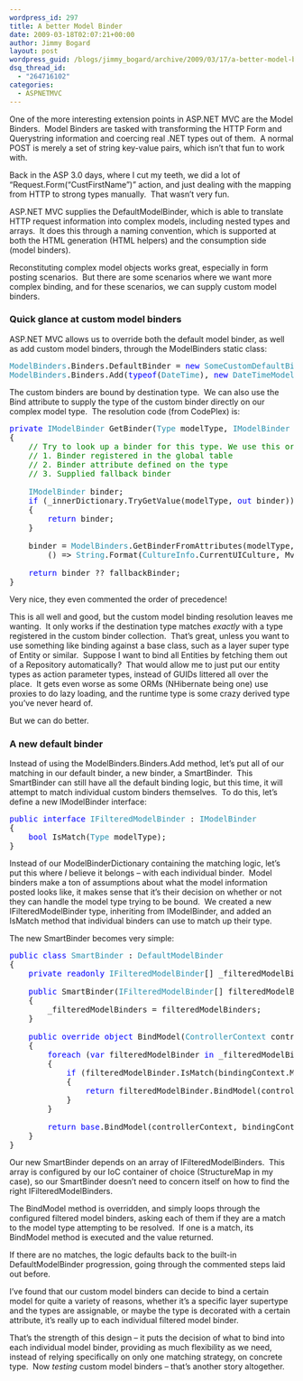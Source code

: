 ```yaml
---
wordpress_id: 297
title: A better Model Binder
date: 2009-03-18T02:07:21+00:00
author: Jimmy Bogard
layout: post
wordpress_guid: /blogs/jimmy_bogard/archive/2009/03/17/a-better-model-binder.aspx
dsq_thread_id:
  - "264716102"
categories:
  - ASPNETMVC
---
```

One of the more interesting extension points in ASP.NET MVC are the Model Binders.&#160; Model Binders are tasked with transforming the HTTP Form and Querystring information and coercing real .NET types out of them.&#160; A normal POST is merely a set of string key-value pairs, which isn’t that fun to work with.

Back in the ASP 3.0 days, where I cut my teeth, we did a lot of “Request.Form(“CustFirstName”)” action, and just dealing with the mapping from HTTP to strong types manually.&#160; That wasn’t very fun.

ASP.NET MVC supplies the DefaultModelBinder, which is able to translate HTTP request information into complex models, including nested types and arrays.&#160; It does this through a naming convention, which is supported at both the HTML generation (HTML helpers) and the consumption side (model binders).

Reconstituting complex model objects works great, especially in form posting scenarios.&#160; But there are some scenarios where we want more complex binding, and for these scenarios, we can supply custom model binders.

### Quick glance at custom model binders

ASP.NET MVC allows us to override both the default model binder, as well as add custom model binders, through the ModelBinders static class:

<pre><span style="color: #2b91af">ModelBinders</span>.Binders.DefaultBinder = <span style="color: blue">new </span><span style="color: #2b91af">SomeCustomDefaultBinder</span>();
<span style="color: #2b91af">ModelBinders</span>.Binders.Add(<span style="color: blue">typeof</span>(<span style="color: #2b91af">DateTime</span>), <span style="color: blue">new </span><span style="color: #2b91af">DateTimeModelBinder</span>());</pre>

[](http://11011.net/software/vspaste)

The custom binders are bound by destination type.&#160; We can also use the Bind attribute to supply the type of the custom binder directly on our complex model type.&#160; The resolution code (from CodePlex) is:

<pre><span style="color: blue">private </span><span style="color: #2b91af">IModelBinder </span>GetBinder(<span style="color: #2b91af">Type </span>modelType, <span style="color: #2b91af">IModelBinder </span>fallbackBinder)
{
    <span style="color: green">// Try to look up a binder for this type. We use this order of precedence:
    // 1. Binder registered in the global table
    // 2. Binder attribute defined on the type
    // 3. Supplied fallback binder

    </span><span style="color: #2b91af">IModelBinder </span>binder;
    <span style="color: blue">if </span>(_innerDictionary.TryGetValue(modelType, <span style="color: blue">out </span>binder))
    {
        <span style="color: blue">return </span>binder;
    }

    binder = <span style="color: #2b91af">ModelBinders</span>.GetBinderFromAttributes(modelType,
        () =&gt; <span style="color: #2b91af">String</span>.Format(<span style="color: #2b91af">CultureInfo</span>.CurrentUICulture, MvcResources.ModelBinderDictionary_MultipleAttributes, modelType.FullName));

    <span style="color: blue">return </span>binder ?? fallbackBinder;
}</pre>

[](http://11011.net/software/vspaste)

Very nice, they even commented the order of precedence!

This is all well and good, but the custom model binding resolution leaves me wanting.&#160; It only works if the destination type matches _exactly_ with a type registered in the custom binder collection.&#160; That’s great, unless you want to use something like binding against a base class, such as a layer super type of Entity or similar.&#160; Suppose I want to bind all Entities by fetching them out of a Repository automatically?&#160; That would allow me to just put our entity types as action parameter types, instead of GUIDs littered all over the place.&#160; It gets even worse as some ORMs (NHibernate being one) use proxies to do lazy loading, and the runtime type is some crazy derived type you’ve never heard of.

But we can do better.

### A new default binder

Instead of using the ModelBinders.Binders.Add method, let’s put all of our matching in our default binder, a new binder, a SmartBinder.&#160; This SmartBinder can still have all the default binding logic, but this time, it will attempt to match individual custom binders themselves.&#160; To do this, let’s define a new IModelBinder interface:

<pre><span style="color: blue">public interface </span><span style="color: #2b91af">IFilteredModelBinder </span>: <span style="color: #2b91af">IModelBinder
</span>{
    <span style="color: blue">bool </span>IsMatch(<span style="color: #2b91af">Type </span>modelType);
}</pre>

[](http://11011.net/software/vspaste)

Instead of our ModelBinderDictionary containing the matching logic, let’s put this where _I_ believe it belongs – with each individual binder.&#160; Model binders make a ton of assumptions about what the model information posted looks like, it makes sense that it’s their decision on whether or not they can handle the model type trying to be bound.&#160; We created a new IFilteredModelBinder type, inheriting from IModelBinder, and added an IsMatch method that individual binders can use to match up their type.

The new SmartBinder becomes very simple:

<pre><span style="color: blue">public class </span><span style="color: #2b91af">SmartBinder </span>: <span style="color: #2b91af">DefaultModelBinder
</span>{
    <span style="color: blue">private readonly </span><span style="color: #2b91af">IFilteredModelBinder</span>[] _filteredModelBinders;

    <span style="color: blue">public </span>SmartBinder(<span style="color: #2b91af">IFilteredModelBinder</span>[] filteredModelBinders)
    {
        _filteredModelBinders = filteredModelBinders;
    }

    <span style="color: blue">public override object </span>BindModel(<span style="color: #2b91af">ControllerContext </span>controllerContext, <span style="color: #2b91af">ModelBindingContext </span>bindingContext)
    {
        <span style="color: blue">foreach </span>(<span style="color: blue">var </span>filteredModelBinder <span style="color: blue">in </span>_filteredModelBinders)
        {
            <span style="color: blue">if </span>(filteredModelBinder.IsMatch(bindingContext.ModelType))
            {
                <span style="color: blue">return </span>filteredModelBinder.BindModel(controllerContext, bindingContext);
            }
        }

        <span style="color: blue">return base</span>.BindModel(controllerContext, bindingContext);
    }            
}</pre>

[](http://11011.net/software/vspaste)

Our new SmartBinder depends on an array of IFilteredModelBinders.&#160; This array is configured by our IoC container of choice (StructureMap in my case), so our SmartBinder doesn’t need to concern itself on how to find the right IFilteredModelBinders.

The BindModel method is overridden, and simply loops through the configured filtered model binders, asking each of them if they are a match to the model type attempting to be resolved.&#160; If one is a match, its BindModel method is executed and the value returned.

If there are no matches, the logic defaults back to the built-in DefaultModelBinder progression, going through the commented steps laid out before.

I’ve found that our custom model binders can decide to bind a certain model for quite a variety of reasons, whether it’s a specific layer supertype and the types are assignable, or maybe the type is decorated with a certain attribute, it’s really up to each individual filtered model binder.

That’s the strength of this design – it puts the decision of what to bind into each individual model binder, providing as much flexibility as we need, instead of relying specifically on only one matching strategy, on concrete type.&#160; Now _testing_ custom model binders – that’s another story altogether.